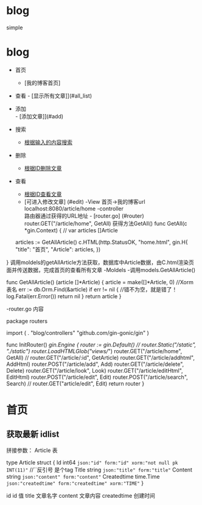 # blog
simple
# blog
- 首页
	- [我的博客首页]
- 查看
        - [显示所有文章]](#all_list)

- 添加  
         - [添加文章]](#add)

	
- 搜索
	- [根据输入的内容搜索](#search_list)
	
- 删除
	- [根据ID删除文章](#delete)
	
- 查看
	- [根据ID查看文章](#look)
	- [可进入修改文章] (#edit)
-View
首页->我的博客url localhost:8080/article/home
-controller  
路由器通过获得的URL地址  - [router.go]  (#router)   router.GET("/article/home", GetAll)
获得方法GetAll() 
func GetAll(c *gin.Context) {
	// var articles []Article

	articles := GetAllArticle()
	c.HTML(http.StatusOK, "home.html", gin.H{
		"title":   "首页",
		"Article": articles,
	})

}
调用moldels的getAllArticle方法获取，数据库中Article数据，由C.html渲染页面并传送数据，完成首页的查看所有文章
-Moldels
-调用models.GetAllArticle()

func GetAllArticle() (article []*Article) {
	article = make([]*Article, 0) //Xorm表名
	err := db.Orm.Find(&article)
	if err != nil {
		//错不为空，就是错了！
		log.Fatal(err.Error())
		return nil
	}
	return article
}

   





-router.go 内容

package routers

import (
	. "blog/controllers"
	"github.com/gin-gonic/gin"
)

func InitRouter() *gin.Engine {
	router := gin.Default()
	// router.Static("/static", "./static")
	router.LoadHTMLGlob("views/*")
	router.GET("/article/home", GetAll)
	// router.GET("/article/:id", GetArticle)
	router.GET("/article/addhtml", AddHtml)
	router.POST("/article/add", Add)
	router.GET("/article/delete", Delete)
	router.GET("/article/look", Look)
	router.GET("/article/editHtml", EditHtml)
	router.POST("/article/edit", Edit)
	router.POST("/article/search", Search)
	// router.GET("article/edit", Edit)
	return router
}
	
# 首页 #

<h2 id="newest_idlist"> 获取最新 idlist </h2>



拼接参数：
 Article 表

type Article struct {
	Id int64 `json:"id" form:"id" xorm:"not null pk INT(11)"`
	//``反引号 是个tag
	Title       string    `json:"title" form:"title"`
	Content     string    `json:"content" form:"content"`
	Createdtime time.Time `json:"createdtime" form:"createdtime" xorm:"TIME"`
}

id	    id 值
title	    文章名字
content	    文章内容
createdtime 创建时间

